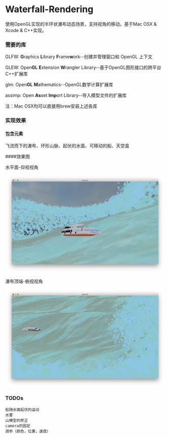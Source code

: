 # Waterfall-Rendering
使用OpenGL实现的半环状瀑布动态场景，支持视角的移动。基于Mac OSX & Xcode & C++实现。



### 需要的库
GLFW: **G**raphics **L**ibrary **F**rame**w**ork--创建并管理窗口和 OpenGL 上下文

GLEW:  Open**GL** **E**xtension **W**rangler Library--基于OpenGL图形接口的跨平台C++扩展库

glm: Open**GL** **M**athematics--OpenGL数学计算扩展库

assimp: Open **As**set **Imp**ort Library--导入模型文件的扩展库

注：Mac OSX均可以直接用brew安装上述各库



### 实现效果

#### 包含元素

飞流而下的瀑布、环形山脉、起伏的水面、可移动的船、天空盒

####效果图

水平面-仰视视角

![bottom-view](./material/readme-pics/bottom-view.png)



瀑布顶端-俯视视角

![up-view](./material/readme-pics/up-view.png)



### TODOs

```
船随水面起伏的运动
水雾
山模型的修正
camera的固定
调参（颜色，位置，速度）
```


